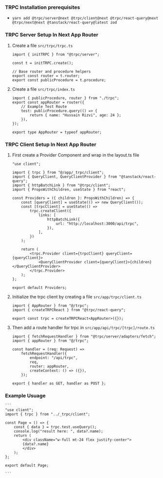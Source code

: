### TRPC Installation prerequisites

- `yarn add @trpc/server@next @trpc/client@next @trpc/react-query@next @trpc/next@next @tanstack/react-query@latest zod`

### TRPC Server Setup In Next App Router

1. Create a file `src/trpc/trpc.ts`

	```
	import { initTRPC } from "@trpc/server";

	const t = initTRPC.create();

	// Base router and procedure helpers
	export const router = t.router;
	export const publicProcedure = t.procedure;
	```

2. Create a file `src/trpc/index.ts`

	```
	import { publicProcedure, router } from "./trpc";
	export const appRouter = router({
		// Example Test Route
		test: publicProcedure.query(() => {
			return { name: "Hussain Rizvi", age: 24 };
		}),
	});

	export type AppRouter = typeof appRouter;
	```

### TRPC Client Setup In Next App Router
1. First create a Provider Component and wrap in the layout.ts file
	```
	"use client";

	import { trpc } from "@/app/_trpc/client";
	import { QueryClient, QueryClientProvider } from "@tanstack/react-query";
	import { httpBatchLink } from "@trpc/client";
	import { PropsWithChildren, useState } from "react";

	const Providers = ({ children }: PropsWithChildren) => {
		const [queryClient] = useState(() => new QueryClient());
		const [trpcClient] = useState(() =>
			trpc.createClient({
				links: [
					httpBatchLink({
						url: "http://localhost:3000/api/trpc",
					}),
				],
			})
		);

		return (
			<trpc.Provider client={trpcClient} queryClient={queryClient}>
				<QueryClientProvider client={queryClient}>{children}</QueryClientProvider>
			</trpc.Provider>
		);
	};

	export default Providers;
	```

2. Initialize the trpc client by creating a file `src/app/trpc/client.ts`

	```
	import { AppRouter } from "@/trpc";
	import { createTRPCReact } from "@trpc/react-query";

	export const trpc = createTRPCReact<AppRouter>({});
	```

3. Then add a route handler for trpc in `src/app/api/trpc/[trpc]/route.ts`

	```
	import { fetchRequestHandler } from "@trpc/server/adapters/fetch";
	import { appRouter } from "@/trpc";

	const handler = (req: Request) =>
		fetchRequestHandler({
			endpoint: "/api/trpc",
			req,
			router: appRouter,
			createContext: () => ({}),
		});

	export { handler as GET, handler as POST };
	```

### Example Usuage
	```
	"use client";
	import { trpc } from "../_trpc/client";

	const Page = () => {
		const { data } = trpc.test.useQuery();
		console.log("result here: ", data?.name);
		return (
			<div className="w-full mt-24 flex justify-center">
			{data?.name}
			</div>
		);
	};

	export default Page;

	```
